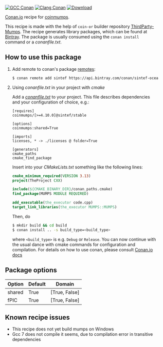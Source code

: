 [![GCC Conan](https://github.com/sintef-ocean/conan-coinmumps/workflows/GCC%20Conan/badge.svg)](https://github.com/sintef-ocean/conan-coinmumps/actions?query=workflow%3A"GCC+Conan")
[![Clang Conan](https://github.com/sintef-ocean/conan-coinmumps/workflows/Clang%20Conan/badge.svg)](https://github.com/sintef-ocean/conan-coinmumps/actions?query=workflow%3A"Clang+Conan")
[![Download](https://api.bintray.com/packages/sintef-ocean/conan/coinmumps%3Asintef/images/download.svg)](https://bintray.com/sintef-ocean/conan/coinmumps%3Asintef/_latestVersion)


[Conan.io](https://conan.io) recipe for [coinmumps](http://mumps.enseeiht.fr).

This recipe is made with the help of `coin-or` builder repository [ThirdParty-Mumps](https://github.com/coin-or-tools/ThirdParty-Mumps).
The recipe generates library packages, which can be found at [Bintray](https://bintray.com/sintef-ocean/conan/coinmumps%3Asintef).
The package is usually consumed using the `conan install` command or a *conanfile.txt*.

## How to use this package

1. Add remote to conan's package [remotes](https://docs.conan.io/en/latest/reference/commands/misc/remote.html?highlight=remotes):

   ```bash
   $ conan remote add sintef https://api.bintray.com/conan/sintef-ocean/conan
   ```

2. Using *conanfile.txt* in your project with *cmake*

   Add a [*conanfile.txt*](http://docs.conan.io/en/latest/reference/conanfile_txt.html) to your project. This file describes dependencies and your configuration of choice, e.g.:

   ```
   [requires]
   coinmumps/[>=4.10.0]@sintef/stable

   [options]
   coinmumps:shared=True

   [imports]
   licenses, * -> ./licenses @ folder=True

   [generators]
   cmake_paths
   cmake_find_package
   ```

   Insert into your *CMakeLists.txt* something like the following lines:
   ```cmake
   cmake_minimum_required(VERSION 3.13)
   project(TheProject CXX)

   include(${CMAKE_BINARY_DIR}/conan_paths.cmake)
   find_package(MUMPS MODULE REQUIRED)

   add_executable(the_executor code.cpp)
   target_link_libraries(the_executor MUMPS::MUMPS)
   ```
   Then, do
   ```bash
   $ mkdir build && cd build
   $ conan install .. -s build_type=<build_type>
   ```
   where `<build_type>` is e.g. `Debug` or `Release`.
   You can now continue with the usual dance with cmake commands for configuration and compilation. For details on how to use conan, please consult [Conan.io docs](http://docs.conan.io/en/latest/)

## Package options

Option | Default | Domain
---|---|---
shared  | True | [True, False]
fPIC | True | [True, False]

## Known recipe issues

  - This recipe does not yet build mumps on Windows
  - Gcc 7 does not compile it seems, due to compilation error in transitive dependencies
